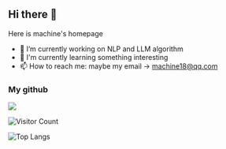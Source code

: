 ## Hi there 👋
Here is machine's homepage
- 🔭 I’m currently working on NLP and LLM algorithm
- 🌱 I'm currently learning something interesting
- 📫 How to reach me: maybe my email -> machine18@qq.com


### My github
![](https://github-readme-stats.vercel.app/api?username=machine981&show_icons=true&theme=transparent)

![Visitor Count](https://profile-counter.glitch.me/machine981/count.svg)

![Top Langs](https://github-readme-stats.vercel.app/api/top-langs/?username=machine981&layout=compact&theme=tokyonight)

